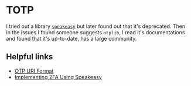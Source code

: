 # TOTP

I tried out a library [`speakeasy`](https://www.npmjs.com/package/speakeasy)
but later found out that it's deprecated. Then in the issues I found someone
suggests `otplib`, I read it's documentations and found that it's up-to-date,
has a large community.

## Helpful links

- [OTP URI Format](https://github.com/google/google-authenticator/wiki/Key-Uri-Format)
- [Implementing 2FA Using Speakeasy](https://blog.logrocket.com/implementing-two-factor-authentication-using-speakeasy/)
